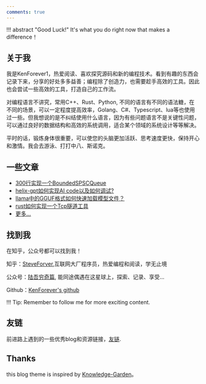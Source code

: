 ```yaml
---
comments: true
---
```

<!-- <p align="center">
  <p align="center">
      <img src="https://github-readme-stats.vercel.app/api?username=KenForever1&count_private=true" />
  </p>
  <p align="center">
    <a href="https://996.icu"><img src="https://img.shields.io/badge/link-996.icu-red.svg" alt="996.icu" /></a>
  </p>
</p> -->

<!--START_SECTION:waka-->
<!--END_SECTION:waka-->
!!! abstract "Good Luck!"
    It's what you do right now that makes a difference！

## 关于我

我是KenForever1，热爱阅读、喜欢探究源码和新的编程技术。看到有趣的东西会记录下来，分享的好处多多益善；编程除了创造力，也需要趁手高效的工具。因此也会尝试一些高效的工具，打造自己的工作流。

对编程语言不讲究，常用C++、Rust、Python, 不同的语言有不同的语法糖，在不同的场景，可以一定程度提高效率，Golang、C#、Typescript、lua等也使用过一些。但我想说的是不纠结使用什么语言，因为有些问题语言不是关键性问题，可以通过良好的数据结构和高效的系统调用，适合某个领域的系统设计等等解决。

平时的话，锻炼身体很重要，可以使您的头脑更加活跃、思考速度更快，保持开心和激情。我会去游泳、打打中八、斯诺克。

## 一些文章

+ [300行实现一个BoundedSPSCQueue](./blog/posts/300行实现一个BoundedSPSCQueue.md)
+ [helix-gpt如何实现AI code以及如何调试?](https://mp.weixin.qq.com/s/SWspdJGOkcsky3ifs79-mA?token=406256589&lang=zh_CN)
+ [llama中的GGUF格式如何快速加载模型文件？](https://zhuanlan.zhihu.com/p/711237443)
+ [rust如何实现一个Tcp隧道工具](https://zhuanlan.zhihu.com/p/676432293)
+ [更多...](https://kenforever1.github.io/blog/)

## 找到我
<!-- Ken is Kenneth Lane Thompson, Dmr is Dennis MacAlistair Ritchie. Pay tribute to their work. -->
在知乎，公众号都可以找到我！

知乎：[SteveForver](https://www.zhihu.com/people/steveforever/columns),互联网大厂程序员，热爱编程和阅读，学无止境

公众号：[陆吾穷奇篇](https://mp.weixin.qq.com/s/SWspdJGOkcsky3ifs79-mA?token=406256589&lang=zh_CN), 能同途偶遇在这星球上，探索、记录、享受...

Github：[KenForever's github](https://github.com/KenForever1)

<!-- - [KenForever's CSDN](https://blog.csdn.net/DmrForever) -->

!!! Tip: Remember to follow me for more exciting content.

## 友链

前进路上遇到的一些优秀blog和资源链接，[友链](./flinks/index.md).

## Thanks
this blog theme is inspired by [Knowledge-Garden](https://gh-pages.weiyan.cc/)。